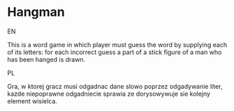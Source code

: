 # Hangman
EN

This is a word game in which player must guess the word by supplying each of its letters: for each incorrect guess a part of a stick figure of a man who has been hanged is drawn.


PL

Gra, w ktorej gracz musi odgadnac dane slowo poprzez odgadywanie liter, kazde niepoprawne odgadniecie sprawia ze dorysowywuje sie kolejny element wisielca.
